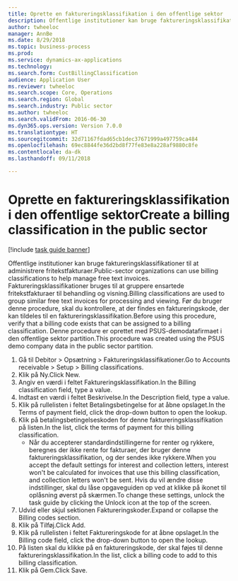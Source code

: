 ```yaml
--- 
title: Oprette en faktureringsklassifikation i den offentlige sektor
description: Offentlige institutioner kan bruge faktureringsklassifikationer til at administrere fritekstfakturaer.
author: twheeloc
manager: AnnBe
ms.date: 8/29/2018
ms.topic: business-process
ms.prod: 
ms.service: dynamics-ax-applications
ms.technology: 
ms.search.form: CustBillingClassification
audience: Application User
ms.reviewer: twheeloc
ms.search.scope: Core, Operations
ms.search.region: Global
ms.search.industry: Public sector
ms.author: twheeloc
ms.search.validFrom: 2016-06-30
ms.dyn365.ops.version: Version 7.0.0
ms.translationtype: HT
ms.sourcegitcommit: 32d71167fdad65cb1dec37671999a497759ca484
ms.openlocfilehash: 69ec8844fe36d2bd8f77fe83e8a228af9880c8fe
ms.contentlocale: da-dk
ms.lasthandoff: 09/11/2018

---
```

# <a name="create-a-billing-classification-in-the-public-sector"></a><span data-ttu-id="b6ed1-103">Oprette en faktureringsklassifikation i den offentlige sektor</span><span class="sxs-lookup"><span data-stu-id="b6ed1-103">Create a billing classification in the public sector</span></span>

[!include [task guide banner](../../includes/task-guide-banner.md)]

<span data-ttu-id="b6ed1-104">Offentlige institutioner kan bruge faktureringsklassifikationer til at administrere fritekstfakturaer.</span><span class="sxs-lookup"><span data-stu-id="b6ed1-104">Public-sector organizations can use billing classifications to help manage free text invoices.</span></span> <span data-ttu-id="b6ed1-105">Faktureringsklassifikationer bruges til at gruppere ensartede fritekstfakturaer til behandling og visning.</span><span class="sxs-lookup"><span data-stu-id="b6ed1-105">Billing classifications are used to group similar free text invoices for processing and viewing.</span></span> <span data-ttu-id="b6ed1-106">Før du bruger denne procedure, skal du kontrollere, at der findes en faktureringskode, der kan tildeles til en faktureringsklassifikation.</span><span class="sxs-lookup"><span data-stu-id="b6ed1-106">Before using this procedure, verify that a billing code exists that can be assigned to a billing classification.</span></span> <span data-ttu-id="b6ed1-107">Denne procedure er oprettet med PSUS-demodatafirmaet i den offentlige sektor partition.</span><span class="sxs-lookup"><span data-stu-id="b6ed1-107">This procedure was created using the PSUS demo company data in the public sector partition.</span></span>

1. <span data-ttu-id="b6ed1-108">Gå til Debitor > Opsætning > Faktureringsklassifikationer.</span><span class="sxs-lookup"><span data-stu-id="b6ed1-108">Go to Accounts receivable > Setup > Billing classifications.</span></span>
2. <span data-ttu-id="b6ed1-109">Klik på Ny.</span><span class="sxs-lookup"><span data-stu-id="b6ed1-109">Click New.</span></span>
3. <span data-ttu-id="b6ed1-110">Angiv en værdi i feltet Faktureringsklassifikation.</span><span class="sxs-lookup"><span data-stu-id="b6ed1-110">In the Billing classification field, type a value.</span></span>
4. <span data-ttu-id="b6ed1-111">Indtast en værdi i feltet Beskrivelse.</span><span class="sxs-lookup"><span data-stu-id="b6ed1-111">In the Description field, type a value.</span></span>
5. <span data-ttu-id="b6ed1-112">Klik på rullelisten i feltet Betalingsbetingelse for at åbne opslaget.</span><span class="sxs-lookup"><span data-stu-id="b6ed1-112">In the Terms of payment field, click the drop-down button to open the lookup.</span></span>
6. <span data-ttu-id="b6ed1-113">Klik på betalingsbetingelseskoden for denne faktureringsklassifikation på listen.</span><span class="sxs-lookup"><span data-stu-id="b6ed1-113">In the list, click the terms of payment for this billing classification.</span></span>
    * <span data-ttu-id="b6ed1-114">Når du accepterer standardindstillingerne for renter og rykkere, beregnes der ikke rente for fakturaer, der bruger denne faktureringsklassifikation, og der sendes ikke rykkere.</span><span class="sxs-lookup"><span data-stu-id="b6ed1-114">When you accept the default settings for interest and collection letters, interest won't be calculated for invoices that use this billing classification, and collection letters won't be sent.</span></span> <span data-ttu-id="b6ed1-115">Hvis du vil ændre disse indstillinger, skal du låse opgaveguiden op ved at klikke på ikonet til oplåsning øverst på skærmen.</span><span class="sxs-lookup"><span data-stu-id="b6ed1-115">To change these settings, unlock the task guide by clicking the Unlock icon at the top of the screen.</span></span>  
7. <span data-ttu-id="b6ed1-116">Udvid eller skjul sektionen Faktureringskoder.</span><span class="sxs-lookup"><span data-stu-id="b6ed1-116">Expand or collapse the Billing codes section.</span></span>
8. <span data-ttu-id="b6ed1-117">Klik på Tilføj.</span><span class="sxs-lookup"><span data-stu-id="b6ed1-117">Click Add.</span></span>
9. <span data-ttu-id="b6ed1-118">Klik på rullelisten i feltet Faktureringskode for at åbne opslaget.</span><span class="sxs-lookup"><span data-stu-id="b6ed1-118">In the Billing code field, click the drop-down button to open the lookup.</span></span>
10. <span data-ttu-id="b6ed1-119">På listen skal du klikke på en faktureringskode, der skal føjes til denne faktureringsklassifikation.</span><span class="sxs-lookup"><span data-stu-id="b6ed1-119">In the list, click a billing code to add to this billing classification.</span></span>
11. <span data-ttu-id="b6ed1-120">Klik på Gem.</span><span class="sxs-lookup"><span data-stu-id="b6ed1-120">Click Save.</span></span>


